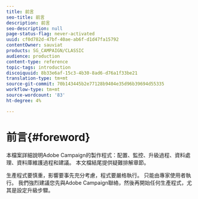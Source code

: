 ```yaml
---
title: 前言
seo-title: 前言
description: 前言
seo-description: null
page-status-flag: never-activated
uuid: cf0d782d-47bf-40ae-ab6f-d1d47fa15792
contentOwner: sauviat
products: SG_CAMPAIGN/CLASSIC
audience: production
content-type: reference
topic-tags: introduction
discoiquuid: 8b33e6af-15c3-4b30-8ad6-d76a1f33be21
translation-type: tm+mt
source-git-commit: 70b143445b2e77128b9404e35d96b39694d55335
workflow-type: tm+mt
source-wordcount: '83'
ht-degree: 4%

---
```



# 前言{#foreword}

本檔案詳細說明Adobe Campaign的製作程式：配置、監控、升級過程、資料處理、資料庫維護過程和建議。 本文檔結尾提供疑難排解章節。

生產程式要慎重，影響要事先充分考慮，程式要嚴格執行。 只能由專家使用者執行。 我們強烈建議您先與Adobe Campaign聯絡，然後再開始任何生產程式，尤其是設定升級步驟。
